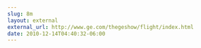 ```yaml
---
slug: 8m
layout: external
external_url: http://www.ge.com/thegeshow/flight/index.html
date: 2010-12-14T04:40:32-06:00
---
```

